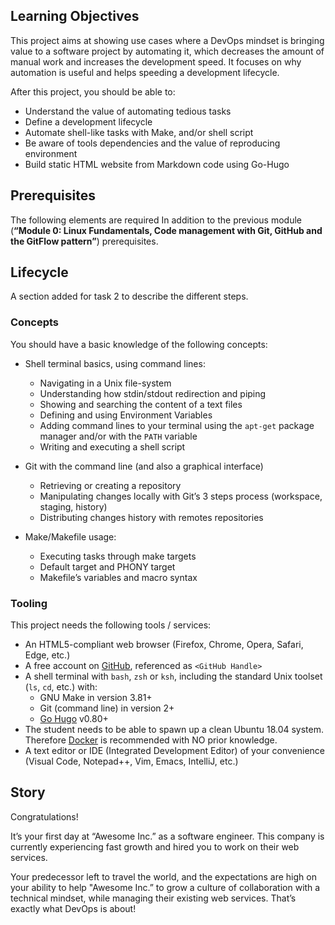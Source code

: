 ## Learning Objectives

This project aims at showing use cases where a DevOps mindset is bringing value to a software project by automating it, which decreases the amount of manual work and increases the development speed. It focuses on why automation is useful and helps speeding a development lifecycle.

After this project, you should be able to:

-   Understand the value of automating tedious tasks
-   Define a development lifecycle
-   Automate shell-like tasks with Make, and/or shell script
-   Be aware of tools dependencies and the value of reproducing environment
-   Build static HTML website from Markdown code using Go-Hugo

## Prerequisites

The following elements are required In addition to the previous module (**“Module 0: Linux Fundamentals, Code management with Git, GitHub and the GitFlow pattern”**) prerequisites.


## Lifecycle

A section added for task 2 to describe the different steps.

### Concepts

You should have a basic knowledge of the following concepts:

-   Shell terminal basics, using command lines:

    -   Navigating in a Unix file-system
    -   Understanding how stdin/stdout redirection and piping
    -   Showing and searching the content of a text files
    -   Defining and using Environment Variables
    -   Adding command lines to your terminal using the  `apt-get`  package manager and/or with the  `PATH`  variable
    -   Writing and executing a shell script
-   Git with the command line (and also a graphical interface)

    -   Retrieving or creating a repository
    -   Manipulating changes locally with Git’s 3 steps process (workspace, staging, history)
    -   Distributing changes history with remotes repositories
-   Make/Makefile usage:

    -   Executing tasks through make targets
    -   Default target and PHONY target
    -   Makefile’s variables and macro syntax

### Tooling

This project needs the following tools / services:

-   An HTML5-compliant web browser (Firefox, Chrome, Opera, Safari, Edge, etc.)
-   A free account on  [GitHub](https://intranet.hbtn.io/rltoken/u6680ax-ghu8v-AsFSDbSA "GitHub"), referenced as  `<GitHub Handle>`
-   A shell terminal with  `bash`,  `zsh`  or  `ksh`, including the standard Unix toolset (`ls`,  `cd`, etc.) with:
    -   GNU Make in version 3.81+
    -   Git (command line) in version 2+
    -   [Go Hugo](https://gohugo.io "Go Hugo")  v0.80+
-   The student needs to be able to spawn up a clean Ubuntu 18.04 system. Therefore  [Docker](https://intranet.hbtn.io/rltoken/4-LomWsN4dV31c-IwVMwgw "Docker")  is recommended with NO prior knowledge.
-   A text editor or IDE (Integrated Development Editor) of your convenience (Visual Code, Notepad++, Vim, Emacs, IntelliJ, etc.)

## Story

Congratulations!

It’s your first day at “Awesome Inc.” as a software engineer. This company is currently experiencing fast growth and hired you to work on their web services.

Your predecessor left to travel the world, and the expectations are high on your ability to help "Awesome Inc.” to grow a culture of collaboration with a technical mindset, while managing their existing web services. That’s exactly what DevOps is about!